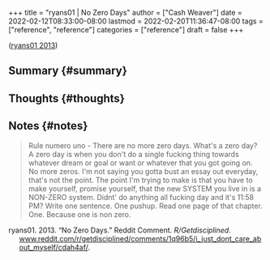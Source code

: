 +++
title = "ryans01 | No Zero Days"
author = ["Cash Weaver"]
date = 2022-02-12T08:33:00-08:00
lastmod = 2022-02-20T11:36:47-08:00
tags = ["reference", "reference"]
categories = ["reference"]
draft = false
+++

(<a href="#citeproc_bib_item_1">ryans01 2013</a>)


## Summary {#summary}


## Thoughts {#thoughts}


## Notes {#notes}

> Rule numero uno - There are no more zero days. What's a zero day? A zero day is when you don't do a single fucking thing towards whatever dream or goal or want or whatever that you got going on. No more zeros. I'm not saying you gotta bust an essay out everyday, that's not the point. The point I'm trying to make is that you have to make yourself, promise yourself, that the new SYSTEM you live in is a NON-ZERO system. Didnt' do anything all fucking day and it's 11:58 PM? Write one sentence. One pushup. Read one page of that chapter. One. Because one is non zero.

<style>.csl-entry{text-indent: -1.5em; margin-left: 1.5em;}</style><div class="csl-bib-body">
  <div class="csl-entry"><a id="citeproc_bib_item_1"></a>ryans01. 2013. “No Zero Days.” Reddit Comment. <i>R/Getdisciplined</i>. <a href="www.reddit.com/r/getdisciplined/comments/1q96b5/i_just_dont_care_about_myself/cdah4af/">www.reddit.com/r/getdisciplined/comments/1q96b5/i_just_dont_care_about_myself/cdah4af/</a>.</div>
</div>
